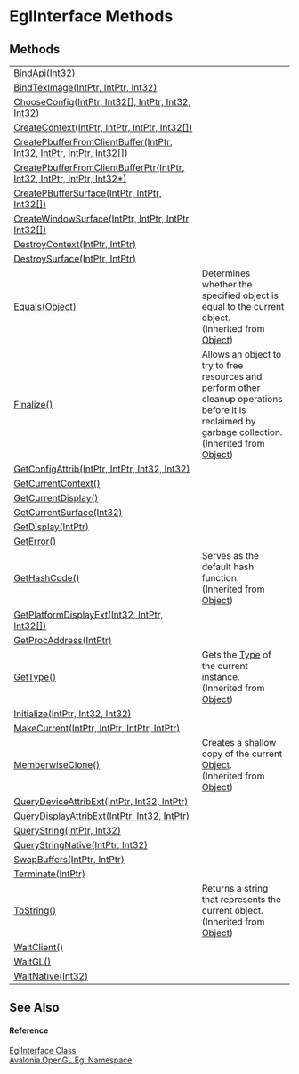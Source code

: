 # EglInterface Methods




## Methods
<table>
<tr>
<td><a href="M_Avalonia_OpenGL_Egl_EglInterface_BindApi">BindApi(Int32)</a></td>
<td> </td>
</tr>
<tr>
<td><a href="M_Avalonia_OpenGL_Egl_EglInterface_BindTexImage">BindTexImage(IntPtr, IntPtr, Int32)</a></td>
<td> </td>
</tr>
<tr>
<td><a href="M_Avalonia_OpenGL_Egl_EglInterface_ChooseConfig">ChooseConfig(IntPtr, Int32[], IntPtr, Int32, Int32)</a></td>
<td> </td>
</tr>
<tr>
<td><a href="M_Avalonia_OpenGL_Egl_EglInterface_CreateContext">CreateContext(IntPtr, IntPtr, IntPtr, Int32[])</a></td>
<td> </td>
</tr>
<tr>
<td><a href="M_Avalonia_OpenGL_Egl_EglInterface_CreatePbufferFromClientBuffer">CreatePbufferFromClientBuffer(IntPtr, Int32, IntPtr, IntPtr, Int32[])</a></td>
<td> </td>
</tr>
<tr>
<td><a href="M_Avalonia_OpenGL_Egl_EglInterface_CreatePbufferFromClientBufferPtr">CreatePbufferFromClientBufferPtr(IntPtr, Int32, IntPtr, IntPtr, Int32*)</a></td>
<td> </td>
</tr>
<tr>
<td><a href="M_Avalonia_OpenGL_Egl_EglInterface_CreatePBufferSurface">CreatePBufferSurface(IntPtr, IntPtr, Int32[])</a></td>
<td> </td>
</tr>
<tr>
<td><a href="M_Avalonia_OpenGL_Egl_EglInterface_CreateWindowSurface">CreateWindowSurface(IntPtr, IntPtr, IntPtr, Int32[])</a></td>
<td> </td>
</tr>
<tr>
<td><a href="M_Avalonia_OpenGL_Egl_EglInterface_DestroyContext">DestroyContext(IntPtr, IntPtr)</a></td>
<td> </td>
</tr>
<tr>
<td><a href="M_Avalonia_OpenGL_Egl_EglInterface_DestroySurface">DestroySurface(IntPtr, IntPtr)</a></td>
<td> </td>
</tr>
<tr>
<td><a href="https://learn.microsoft.com/dotnet/api/system.object.equals#system-object-equals(system-object)" target="_blank" rel="noopener noreferrer">Equals(Object)</a></td>
<td>Determines whether the specified object is equal to the current object.<br />(Inherited from <a href="https://learn.microsoft.com/dotnet/api/system.object" target="_blank" rel="noopener noreferrer">Object</a>)</td>
</tr>
<tr>
<td><a href="https://learn.microsoft.com/dotnet/api/system.object.finalize" target="_blank" rel="noopener noreferrer">Finalize()</a></td>
<td>Allows an object to try to free resources and perform other cleanup operations before it is reclaimed by garbage collection.<br />(Inherited from <a href="https://learn.microsoft.com/dotnet/api/system.object" target="_blank" rel="noopener noreferrer">Object</a>)</td>
</tr>
<tr>
<td><a href="M_Avalonia_OpenGL_Egl_EglInterface_GetConfigAttrib">GetConfigAttrib(IntPtr, IntPtr, Int32, Int32)</a></td>
<td> </td>
</tr>
<tr>
<td><a href="M_Avalonia_OpenGL_Egl_EglInterface_GetCurrentContext">GetCurrentContext()</a></td>
<td> </td>
</tr>
<tr>
<td><a href="M_Avalonia_OpenGL_Egl_EglInterface_GetCurrentDisplay">GetCurrentDisplay()</a></td>
<td> </td>
</tr>
<tr>
<td><a href="M_Avalonia_OpenGL_Egl_EglInterface_GetCurrentSurface">GetCurrentSurface(Int32)</a></td>
<td> </td>
</tr>
<tr>
<td><a href="M_Avalonia_OpenGL_Egl_EglInterface_GetDisplay">GetDisplay(IntPtr)</a></td>
<td> </td>
</tr>
<tr>
<td><a href="M_Avalonia_OpenGL_Egl_EglInterface_GetError">GetError()</a></td>
<td> </td>
</tr>
<tr>
<td><a href="https://learn.microsoft.com/dotnet/api/system.object.gethashcode" target="_blank" rel="noopener noreferrer">GetHashCode()</a></td>
<td>Serves as the default hash function.<br />(Inherited from <a href="https://learn.microsoft.com/dotnet/api/system.object" target="_blank" rel="noopener noreferrer">Object</a>)</td>
</tr>
<tr>
<td><a href="M_Avalonia_OpenGL_Egl_EglInterface_GetPlatformDisplayExt">GetPlatformDisplayExt(Int32, IntPtr, Int32[])</a></td>
<td> </td>
</tr>
<tr>
<td><a href="M_Avalonia_OpenGL_Egl_EglInterface_GetProcAddress">GetProcAddress(IntPtr)</a></td>
<td> </td>
</tr>
<tr>
<td><a href="https://learn.microsoft.com/dotnet/api/system.object.gettype" target="_blank" rel="noopener noreferrer">GetType()</a></td>
<td>Gets the <a href="https://learn.microsoft.com/dotnet/api/system.type" target="_blank" rel="noopener noreferrer">Type</a> of the current instance.<br />(Inherited from <a href="https://learn.microsoft.com/dotnet/api/system.object" target="_blank" rel="noopener noreferrer">Object</a>)</td>
</tr>
<tr>
<td><a href="M_Avalonia_OpenGL_Egl_EglInterface_Initialize">Initialize(IntPtr, Int32, Int32)</a></td>
<td> </td>
</tr>
<tr>
<td><a href="M_Avalonia_OpenGL_Egl_EglInterface_MakeCurrent">MakeCurrent(IntPtr, IntPtr, IntPtr, IntPtr)</a></td>
<td> </td>
</tr>
<tr>
<td><a href="https://learn.microsoft.com/dotnet/api/system.object.memberwiseclone" target="_blank" rel="noopener noreferrer">MemberwiseClone()</a></td>
<td>Creates a shallow copy of the current <a href="https://learn.microsoft.com/dotnet/api/system.object" target="_blank" rel="noopener noreferrer">Object</a>.<br />(Inherited from <a href="https://learn.microsoft.com/dotnet/api/system.object" target="_blank" rel="noopener noreferrer">Object</a>)</td>
</tr>
<tr>
<td><a href="M_Avalonia_OpenGL_Egl_EglInterface_QueryDeviceAttribExt">QueryDeviceAttribExt(IntPtr, Int32, IntPtr)</a></td>
<td> </td>
</tr>
<tr>
<td><a href="M_Avalonia_OpenGL_Egl_EglInterface_QueryDisplayAttribExt">QueryDisplayAttribExt(IntPtr, Int32, IntPtr)</a></td>
<td> </td>
</tr>
<tr>
<td><a href="M_Avalonia_OpenGL_Egl_EglInterface_QueryString">QueryString(IntPtr, Int32)</a></td>
<td> </td>
</tr>
<tr>
<td><a href="M_Avalonia_OpenGL_Egl_EglInterface_QueryStringNative">QueryStringNative(IntPtr, Int32)</a></td>
<td> </td>
</tr>
<tr>
<td><a href="M_Avalonia_OpenGL_Egl_EglInterface_SwapBuffers">SwapBuffers(IntPtr, IntPtr)</a></td>
<td> </td>
</tr>
<tr>
<td><a href="M_Avalonia_OpenGL_Egl_EglInterface_Terminate">Terminate(IntPtr)</a></td>
<td> </td>
</tr>
<tr>
<td><a href="https://learn.microsoft.com/dotnet/api/system.object.tostring" target="_blank" rel="noopener noreferrer">ToString()</a></td>
<td>Returns a string that represents the current object.<br />(Inherited from <a href="https://learn.microsoft.com/dotnet/api/system.object" target="_blank" rel="noopener noreferrer">Object</a>)</td>
</tr>
<tr>
<td><a href="M_Avalonia_OpenGL_Egl_EglInterface_WaitClient">WaitClient()</a></td>
<td> </td>
</tr>
<tr>
<td><a href="M_Avalonia_OpenGL_Egl_EglInterface_WaitGL">WaitGL()</a></td>
<td> </td>
</tr>
<tr>
<td><a href="M_Avalonia_OpenGL_Egl_EglInterface_WaitNative">WaitNative(Int32)</a></td>
<td> </td>
</tr>
</table>

## See Also


#### Reference
<a href="T_Avalonia_OpenGL_Egl_EglInterface">EglInterface Class</a>  
<a href="N_Avalonia_OpenGL_Egl">Avalonia.OpenGL.Egl Namespace</a>  

